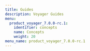 ```yaml
---
title: Guides
description: Voyager Guides
menu:
  product_voyager_7.0.0-rc.1:
    identifier: concepts
    name: Concepts
    weight: 20
menu_name: product_voyager_7.0.0-rc.1
---
```


